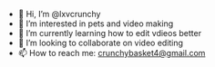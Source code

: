 - 👋 Hi, I’m @lxvcrunchy
- 👀 I’m interested in pets and video making
- 🌱 I’m currently learning how to edit vdieos better
- 💞️ I’m looking to collaborate on video editing
- 📫 How to reach me: crunchybasket4@gmail.com

<!---
lxvcrunchy/lxvcrunchy is a ✨ special ✨ repository because its `README.md` (this file) appears on your GitHub profile.
You can click the Preview link to take a look at your changes.
--->
